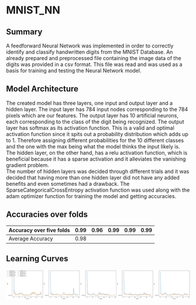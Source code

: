 # MNIST_NN


## Summary
A feedforward Neural Network was implemented in order to correctly identify and classify handwritten digits from the MNIST Database. An already prepared and preprocessed file containing the image data of the digits was provided in a csv format. This file was read and was used as a basis for training and testing the Neural Network model.

## Model Architecture
The created model has three layers, one input and output layer and a hidden layer. The input layer has 784 input nodes corresponding to the 784 pixels which are our features. The output layer has 10 artificial neurons, each corresponding to the class of the digit being recognized. The output layer has softmax as its activation function. This is a valid and optimal activation function since it spits out a probability distribution which adds up to 1. Therefore assigning different probabilities for the 10 different classes and the one with the max being what the model thinks the input likely is. The hidden layer, on the other hand, has a relu activation function, which is beneficial because it has a sparse activation and it alleviates the vanishing gradient problem.  
The number of hidden layers was decided through different trials and it was decided that having more than one hidden layer did not have any added benefits and even sometimes had a drawback.
The SparseCategoricalCrossEntropy activation function was used along with the adam optimizer function for training the model and getting accuracies. 

## Accuracies over folds

| Accuracy over five folds | 0.99 | 0.96 | 0.99 | 0.99 | 0.99 |
|--------------------------|------|------|------|------|------|
| Average Accuracy         | 0.98 |      |      |      |      |


## Learning Curves
![alt text](https://github.com/AbrehamT/MNIST_NN/blob/c8c9addeb741c8e9cf814eabc2a0dd934cd29e7f/optimal_output_graph.png)